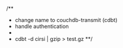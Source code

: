 /**
* change name to couchdb-transmit (cdbt)
* handle authentication
*
* cdbt -d cirsi | gzip > test.gz
**/
